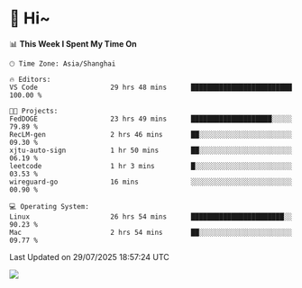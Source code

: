# 👋 Hi~

<!--START_SECTION:waka-->
📊 **This Week I Spent My Time On** 

```text
🕑︎ Time Zone: Asia/Shanghai

🔥 Editors: 
VS Code                  29 hrs 48 mins      █████████████████████████   100.00 % 

🐱‍💻 Projects: 
FedDOGE                  23 hrs 49 mins      ████████████████████░░░░░   79.89 % 
RecLM-gen                2 hrs 46 mins       ██░░░░░░░░░░░░░░░░░░░░░░░   09.30 % 
xjtu-auto-sign           1 hr 50 mins        ██░░░░░░░░░░░░░░░░░░░░░░░   06.19 % 
leetcode                 1 hr 3 mins         █░░░░░░░░░░░░░░░░░░░░░░░░   03.53 % 
wireguard-go             16 mins             ░░░░░░░░░░░░░░░░░░░░░░░░░   00.90 % 

💻 Operating System: 
Linux                    26 hrs 54 mins      ███████████████████████░░   90.23 % 
Mac                      2 hrs 54 mins       ██░░░░░░░░░░░░░░░░░░░░░░░   09.77 % 
```


 Last Updated on 29/07/2025 18:57:24 UTC
<!--END_SECTION:waka-->

![](https://komarev.com/ghpvc/?username=lvdongyi&label=Profile%20views&color=0e75b6&style=flat)
<!---
lvdongyi/lvdongyi is a ✨ special ✨ repository because its `README.md` (this file) appears on your GitHub profile.
You can click the Preview link to take a look at your changes.
--->
